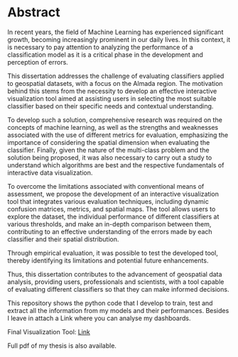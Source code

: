 # Abstract

In recent years, the field of Machine Learning has experienced significant growth, becoming
increasingly prominent in our daily lives. In this context, it is necessary to pay
attention to analyzing the performance of a classification model as it is a critical phase in
the development and perception of errors.

This dissertation addresses the challenge of evaluating classifiers applied to geospatial
datasets, with a focus on the Almada region. The motivation behind this stems from
the necessity to develop an effective interactive visualization tool aimed at assisting
users in selecting the most suitable classifier based on their specific needs and contextual
understanding.

To develop such a solution, comprehensive research was required on the concepts
of machine learning, as well as the strengths and weaknesses associated with the use of
different metrics for evaluation, emphasizing the importance of considering the spatial
dimension when evaluating the classifier. Finally, given the nature of the multi-class
problem and the solution being proposed, it was also necessary to carry out a study to
understand which algorithms are best and the respective fundamentals of interactive data
visualization.

To overcome the limitations associated with conventional means of assessment, we
propose the development of an interactive visualization tool that integrates various evaluation
techniques, including dynamic confusion matrices, metrics, and spatial maps. The
tool allows users to explore the dataset, the individual performance of different classifiers
at various thresholds, and make an in-depth comparison between them, contributing to an
effective understanding of the errors made by each classifier and their spatial distribution.

Through empirical evaluation, it was possible to test the developed tool, thereby
identifying its limitations and potential future enhancements.

Thus, this dissertation contributes to the advancement of geospatial data analysis,
providing users, professionals and scientists, with a tool capable of evaluating different
classifiers so that they can make informed decisions.

This repository shows the python code that I develop to train, test and extract all the information from my models and their performances. Besides I leave in attach a Link where you can analyse my dashboards.


Final Visualization Tool: [Link](https://public.tableau.com/app/profile/.lvaro.souza/vizzes)


Full pdf of my thesis is also available.
